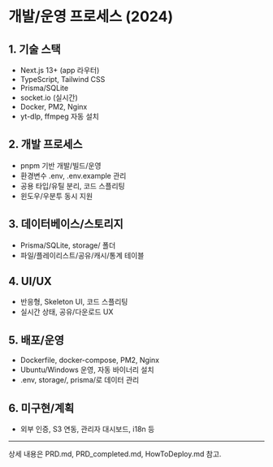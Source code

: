 # 개발/운영 프로세스 (2024)

## 1. 기술 스택
- Next.js 13+ (app 라우터)
- TypeScript, Tailwind CSS
- Prisma/SQLite
- socket.io (실시간)
- Docker, PM2, Nginx
- yt-dlp, ffmpeg 자동 설치

## 2. 개발 프로세스
- pnpm 기반 개발/빌드/운영
- 환경변수 .env, .env.example 관리
- 공용 타입/유틸 분리, 코드 스플리팅
- 윈도우/우분투 동시 지원

## 3. 데이터베이스/스토리지
- Prisma/SQLite, storage/ 폴더
- 파일/플레이리스트/공유/캐시/통계 테이블

## 4. UI/UX
- 반응형, Skeleton UI, 코드 스플리팅
- 실시간 상태, 공유/다운로드 UX

## 5. 배포/운영
- Dockerfile, docker-compose, PM2, Nginx
- Ubuntu/Windows 운영, 자동 바이너리 설치
- .env, storage/, prisma/로 데이터 관리

## 6. 미구현/계획
- 외부 인증, S3 연동, 관리자 대시보드, i18n 등

---
상세 내용은 PRD.md, PRD_completed.md, HowToDeploy.md 참고. 